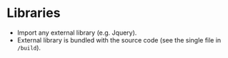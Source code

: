 # Libraries

* Import any external library (e.g. Jquery).
* External library is bundled with the source code (see the single file in `/build`).
